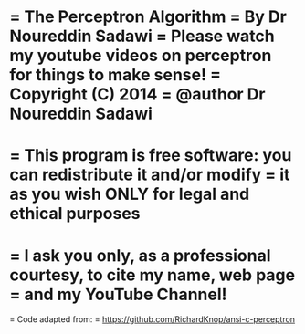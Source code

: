  =  The Perceptron Algorithm
 =  By Dr Noureddin Sadawi
 =  Please watch my youtube videos on perceptron for things to make sense!
 =  Copyright (C) 2014 
 =  @author Dr Noureddin Sadawi 
 =  
 =  This program is free software: you can redistribute it and/or modify
 =  it as you wish ONLY for legal and ethical purposes
 = 
 =  I ask you only, as a professional courtesy, to cite my name, web page 
 =  and my YouTube Channel!
 =  
 =    Code adapted from:
 =    https://github.com/RichardKnop/ansi-c-perceptron
